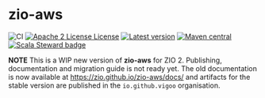 # zio-aws
![CI](https://github.com/zio/zio-aws/workflows/CI/badge.svg)
[![Apache 2 License License](http://img.shields.io/badge/license-APACHE2-blue.svg)](http://www.apache.org/licenses/LICENSE-2.0)
[![Latest version](https://index.scala-lang.org/zio/zio-aws/zio-aws-core/latest.svg)](https://index.scala-lang.org/zio/zio-aws/zio-aws-core)
[![Maven central](https://img.shields.io/maven-central/v/dev.zio/zio-aws-core_2.13.svg?style=flat-square)](https://mvnrepository.com/artifact/dev.zio/zio-aws-core_2.13)
[![Scala Steward badge](https://img.shields.io/badge/Scala_Steward-helping-blue.svg?style=flat&logo=data:image/png;base64,iVBORw0KGgoAAAANSUhEUgAAAA4AAAAQCAMAAAARSr4IAAAAVFBMVEUAAACHjojlOy5NWlrKzcYRKjGFjIbp293YycuLa3pYY2LSqql4f3pCUFTgSjNodYRmcXUsPD/NTTbjRS+2jomhgnzNc223cGvZS0HaSD0XLjbaSjElhIr+AAAAAXRSTlMAQObYZgAAAHlJREFUCNdNyosOwyAIhWHAQS1Vt7a77/3fcxxdmv0xwmckutAR1nkm4ggbyEcg/wWmlGLDAA3oL50xi6fk5ffZ3E2E3QfZDCcCN2YtbEWZt+Drc6u6rlqv7Uk0LdKqqr5rk2UCRXOk0vmQKGfc94nOJyQjouF9H/wCc9gECEYfONoAAAAASUVORK5CYII=)](https://scala-steward.org)

**NOTE** This is a WIP new version of **zio-aws** for ZIO 2. Publishing, documentation and migration guide is not ready yet. The old documentation is now available at https://zio.github.io/zio-aws/docs/ and artifacts for the stable version are published in the `io.github.vigoo` organisation.

